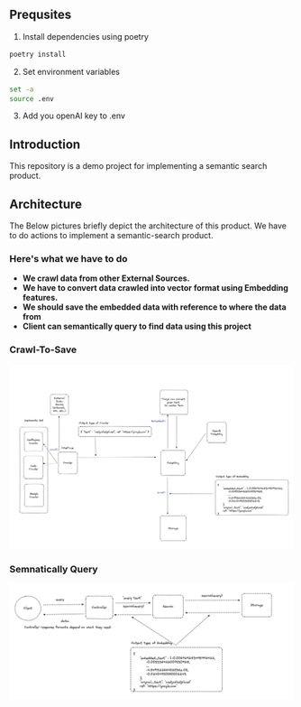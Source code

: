 ## Prequsites

1. Install dependencies using poetry

```bash
poetry install
```

2. Set environment variables

```bash
set -a
source .env
```

3. Add you openAI key to .env

## Introduction

This repository is a demo project for implementing a semantic search product.

## Architecture

The Below pictures briefly depict the architecture of this product. We have to do actions to implement a semantic-search product.

### Here's what we have to do

- **We crawl data from other External Sources.**
- **We have to convert data crawled into vector format using Embedding features.**
- **We should save the embedded data with reference to where the data from**
- **Client can semantically query to find data using this project**

### Crawl-To-Save

![Crawl-Arch](image.png)

### Semnatically Query

![Alt text](image-1.png)


